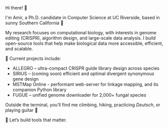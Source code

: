 Hi there! 👋

I'm Amir, a Ph.D. candidate in Computer Science at UC Riverside, based in sunny Southern California 🌴

My research focuses on computational biology, with interests in genome editing (CRISPR), algorithm design, and large-scale data analysis. I build open-source tools that help make biological data more accessible, efficient, and scalable.

🧬 Current projects include:
- ALLEGRO – ultra-compact CRISPR guide library design across species
- SIRIUS – (coming soon) efficient and optimal divergent synonymous gene design
- MSTMap Online - performant web-server for linkage mapping, and its companion Python library
- FUGUE – unified genome downloader for 2,000+ fungal species

Outside the terminal, you’ll find me climbing, hiking, practicing _Deutsch_, or playing guitar 🎸

🔬 Let’s build tools that matter.
